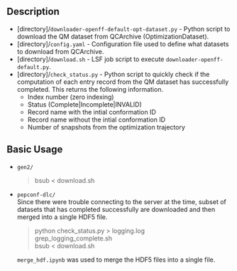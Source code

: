 ## Description
- [directory]/`downloader-openff-default-opt-dataset.py` - Python script to download the QM dataset from QCArchive (OptimizationDataset).
- [directory]/`config.yaml` - Configuration file used to define what datasets to download from QCArchive.
- [directory]/`download.sh` - LSF job script to execute `downloader-openff-default.py`.
- [directory]/`check_status.py` - Python script to quickly check if the computation of each entry record from the QM dataset has successfully completed. This returns the following information.
    - Index number (zero indexing)
    - Status (Complete|Incomplete|INVALID)
    - Record name with the intial conformation ID
    - Record name without the intial conformation ID  
    - Number of snapshots from the optimization trajectory

## Basic Usage
- `gen2/`
    >bsub < download.sh

- `pepconf-dlc/`  
Since there were trouble connecting to the server at the time, subset of datasets that has completed successfully are downloaded and then merged into a single HDF5 file.
    >python check_status.py > logging.log  
    >grep_logging_complete.sh  
    >bsub < download.sh  

    `merge_hdf.ipynb` was used to merge the HDF5 files into a single file.
    
